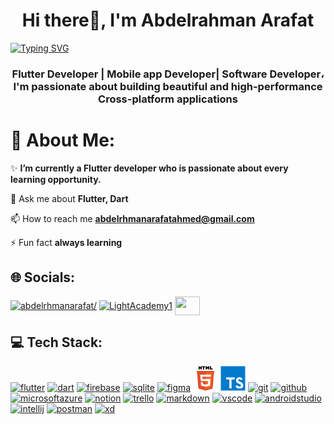 <h1 align="center">Hi there👋, I'm Abdelrahman Arafat
</h1><a href="https://git.io/typing-svg"><img src="https://readme-typing-svg.demolab.com?font=fira+code&amp;pause=1000&amp;color=0000FF&amp;center=true&amp;vCenter=true&amp;width=1000&amp;lines=Weclome+to+Abdelrahman's+Github!" alt="Typing SVG"></a>
<h3 align="center">Flutter Developer | Mobile app Developer| Software Developer، I'm passionate about building beautiful and high-performance Cross-platform applications
</h3>

# 💫 About Me:

✨ **I’m currently a Flutter developer who is passionate about every learning opportunity.**

💬 Ask me about **Flutter, Dart**

📫 How to reach me **abdelrhmanarafatahmed@gmail.com**

⚡ Fun fact **always learning**

## 🌐 Socials:

<a href="https://www.linkedin.com/in/abdelrhmanarafat/" target="blank"><img align="center" src="https://raw.githubusercontent.com/rahuldkjain/github-profile-readme-generator/master/src/images/icons/Social/linked-in-alt.svg" alt="abdelrhmanarafat/" height="30" width="40" /></a>
<a href="https://stackoverflow.com/users/18286217/abdelrhman-arafat" target="blank"><img align="center" src="https://cdn2.iconfinder.com/data/icons/social-icons-33/128/Stack_Overflow-512.png" alt="LightAcademy1" height="30" width="40" /></a>
<a href="https://medium.com/@AbdelrhmanArafat" target="blank"><img align="center" src="https://cdn-icons-png.freepik.com/512/5968/5968906.png" height="30" width="40" /></a>

## 💻 Tech Stack:

<p align="left"> 
<a href="https://flutter.dev" target="_blank" rel="noreferrer"> <img src="https://www.vectorlogo.zone/logos/flutterio/flutterio-icon.svg" alt="flutter" width="40" height="40"/></a>
<a href="https://dart.dev" target="_blank" rel="noreferrer"> <img src="https://www.vectorlogo.zone/logos/dartlang/dartlang-icon.svg" alt="dart" width="40" height="40"/></a>
<a href="https://firebase.google.com/" target="_blank" rel="noreferrer"> <img src="https://www.vectorlogo.zone/logos/firebase/firebase-icon.svg" alt="firebase" width="40" height="40"/></a>
<a href="https://www.sqlite.org/" target="_blank" rel="noreferrer"> <img src="https://encrypted-tbn0.gstatic.com/images?q=tbn:ANd9GcTK-F27_MERDnxTvwVSbdvmR_xU7HPAgjVZGg_2cBj1Cw&s" alt="sqlite" width="60" height="40"/></a>
<a href="https://www.figma.com/" target="_blank" rel="noreferrer"> <img src="https://www.vectorlogo.zone/logos/figma/figma-icon.svg" alt="figma" width="40" height="40"/></a>
<a href="https://www.w3.org/html/" target="_blank" rel="noreferrer"> <img src="https://raw.githubusercontent.com/devicons/devicon/master/icons/html5/html5-original-wordmark.svg" alt="html5" width="40" height="40"/></a>
<a href="https://www.typescriptlang.org/" target="_blank" rel="noreferrer"> <img src="https://raw.githubusercontent.com/devicons/devicon/master/icons/typescript/typescript-original.svg" alt="typescript" width="40" height="40"/></a>
<a href="https://git-scm.com/" target="_blank" rel="noreferrer"> <img src="https://encrypted-tbn0.gstatic.com/images?q=tbn:ANd9GcSA2hHRQlhUF-W6x8jEEObzzLZFLETqmIDpGrLn3_gRTw&s" alt="git" width="40" height="40"/></a>
<a href="https://github.com/" target="_blank" rel="noreferrer"> <img src="https://w7.pngwing.com/pngs/646/324/png-transparent-github-computer-icons-github-logo-monochrome-head-thumbnail.png" alt="github" width="40" height="40"/></a>
<a href="https://azure.microsoft.com/en-us" target="_blank" rel="noreferrer"> <img src="https://cdn.iconscout.com/icon/free/png-256/free-azure-devops-3628645-3029870.png?f=webp" alt="microsoftazure" width="40" height="40"/></a>
<a href="https://www.notion.so/" target="_blank" rel="noreferrer"> <img src="https://upload.wikimedia.org/wikipedia/commons/thumb/e/e9/Notion-logo.svg/2048px-Notion-logo.svg.png" alt="notion" width="40" height="40"/></a>
<a href="https://trello.com/" target="_blank" rel="noreferrer"> <img src="https://w7.pngwing.com/pngs/115/721/png-transparent-trello-social-icons-icon.png" alt="trello" width="40" height="40"/></a>
<a href="https://www.markdownguide.org/getting-started/" target="_blank" rel="noreferrer"> <img src="https://static-00.iconduck.com/assets.00/markdown-icon-512x377-orv0kgr5.png" alt="markdown" width="40" height="40"/></a>
<a href="https://code.visualstudio.com/" target="_blank" rel="noreferrer"> <img src="https://w7.pngwing.com/pngs/512/824/png-transparent-visual-studio-code-hd-logo-thumbnail.png" alt="vscode" width="40" height="40"/></a>
<a href="https://developer.android.com/studio" target="_blank" rel="noreferrer"> <img src="https://upload.wikimedia.org/wikipedia/commons/thumb/c/c1/Android_Studio_icon_%282023%29.svg/1024px-Android_Studio_icon_%282023%29.svg.png" alt="androidstudio" width="40" height="40"/></a>
<a href="https://www.jetbrains.com/idea/" target="_blank" rel="noreferrer"> <img src="https://w7.pngwing.com/pngs/747/41/png-transparent-intellij-macos-bigsur-icon-thumbnail.png" alt="intellij" width="40" height="40"/></a>
<a href="https://www.postman.com/" target="_blank" rel="noreferrer"> <img src="https://uxwing.com/wp-content/themes/uxwing/download/brands-and-social-media/postman-icon.png" alt="postman" width="40" height="40"/></a>
<a href="https://www.adobe.com/products/xd.html" target="_blank" rel="noreferrer"> <img src="https://play-lh.googleusercontent.com/kaox1VteLsWAuNxPxhm8t4llaoyFhxzDjo9g4Hdf92bKdT_Sn6Yrdku6rApuc5ktirw" alt="xd" width="40" height="40"/></a> 
</p>

<!--
### Hi there 👋
**AbdelrhmanArafat/AbdelrhmanArafat** is a ✨ _special_ ✨ repository because its `README.md` (this file) appears on your GitHub profile.

Here are some ideas to get you started:

- 🔭 I’m currently working on ...
- 🌱 I’m currently learning ...
- 👯 I’m looking to collaborate on ...
- 🤔 I’m looking for help with ...
- 💬 Ask me about ...
- 📫 How to reach me: ...
- 😄 Pronouns: ...
- ⚡ Fun fact: ...

<h3 align="left">Languages and Tools:</h3>
<a href="https://developer.android.com" target="_blank" rel="noreferrer"> <img src="https://raw.githubusercontent.com/devicons/devicon/master/icons/android/android-original-wordmark.svg" alt="android" width="40" height="40"/> </a> 
<a href="https://www.djangoproject.com/" target="_blank" rel="noreferrer"> <img src="https://cdn.worldvectorlogo.com/logos/django.svg" alt="django" width="40" height="40"/> </a> 
<a href="https://graphql.org" target="_blank" rel="noreferrer"> <img src="https://www.vectorlogo.zone/logos/graphql/graphql-icon.svg" alt="graphql" width="40" height="40"/> </a> 
<a href="https://www.java.com" target="_blank" rel="noreferrer"> <img src="https://raw.githubusercontent.com/devicons/devicon/master/icons/java/java-original.svg" alt="java" width="40" height="40"/> </a> 
<a href="https://developer.mozilla.org/en-US/docs/Web/JavaScript" target="_blank" rel="noreferrer"> <img src="https://raw.githubusercontent.com/devicons/devicon/master/icons/javascript/javascript-original.svg" alt="javascript" width="40" height="40"/> </a> 
<a href="https://kotlinlang.org" target="_blank" rel="noreferrer"> <img src="https://www.vectorlogo.zone/logos/kotlinlang/kotlinlang-icon.svg" alt="kotlin" width="40" height="40"/> </a> <a href="https://www.mongodb.com/" target="_blank" rel="noreferrer"> <img src="https://raw.githubusercontent.com/devicons/devicon/master/icons/mongodb/mongodb-original-wordmark.svg" alt="mongodb" width="40" height="40"/> </a> 
<a href="https://www.mysql.com/" target="_blank" rel="noreferrer"> <img src="https://raw.githubusercontent.com/devicons/devicon/master/icons/mysql/mysql-original-wordmark.svg" alt="mysql" width="40" height="40"/> </a> 
<a href="https://nodejs.org" target="_blank" rel="noreferrer"> <img src="https://raw.githubusercontent.com/devicons/devicon/master/icons/nodejs/nodejs-original-wordmark.svg" alt="nodejs" width="40" height="40"/> </a> 
<a href="https://www.postgresql.org" target="_blank" rel="noreferrer"> <img src="https://raw.githubusercontent.com/devicons/devicon/master/icons/postgresql/postgresql-original-wordmark.svg" alt="postgresql" width="40" height="40"/> </a> 
<a href="https://www.python.org" target="_blank" rel="noreferrer"> <img src="https://raw.githubusercontent.com/devicons/devicon/master/icons/python/python-original.svg" alt="python" width="40" height="40"/>
-->
